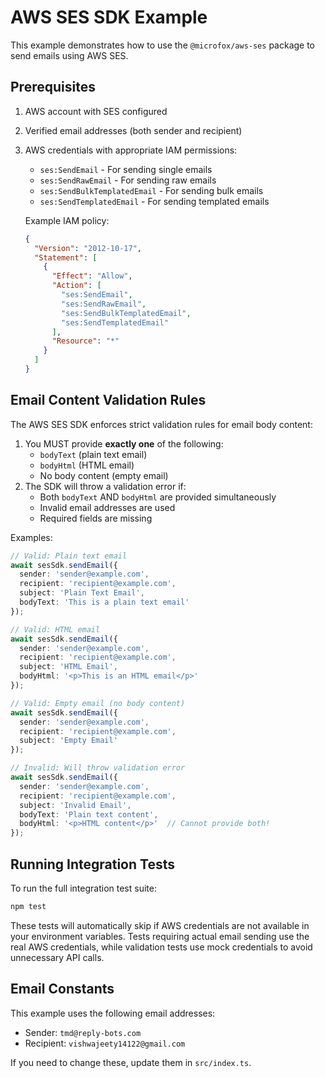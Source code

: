# AWS SES SDK Example

This example demonstrates how to use the `@microfox/aws-ses` package to send emails using AWS SES.

## Prerequisites

1. AWS account with SES configured
2. Verified email addresses (both sender and recipient)
3. AWS credentials with appropriate IAM permissions:
   - `ses:SendEmail` - For sending single emails
   - `ses:SendRawEmail` - For sending raw emails
   - `ses:SendBulkTemplatedEmail` - For sending bulk emails
   - `ses:SendTemplatedEmail` - For sending templated emails

   Example IAM policy:
   ```json
   {
     "Version": "2012-10-17",
     "Statement": [
       {
         "Effect": "Allow",
         "Action": [
           "ses:SendEmail",
           "ses:SendRawEmail",
           "ses:SendBulkTemplatedEmail",
           "ses:SendTemplatedEmail"
         ],
         "Resource": "*"
       }
     ]
   }
   ```

## Email Content Validation Rules

The AWS SES SDK enforces strict validation rules for email body content:

1. You MUST provide **exactly one** of the following:
   - `bodyText` (plain text email)
   - `bodyHtml` (HTML email)
   - No body content (empty email)
2. The SDK will throw a validation error if:
   - Both `bodyText` AND `bodyHtml` are provided simultaneously
   - Invalid email addresses are used
   - Required fields are missing

Examples:
```typescript
// Valid: Plain text email
await sesSdk.sendEmail({
  sender: 'sender@example.com',
  recipient: 'recipient@example.com',
  subject: 'Plain Text Email',
  bodyText: 'This is a plain text email'
});

// Valid: HTML email
await sesSdk.sendEmail({
  sender: 'sender@example.com',
  recipient: 'recipient@example.com',
  subject: 'HTML Email',
  bodyHtml: '<p>This is an HTML email</p>'
});

// Valid: Empty email (no body content)
await sesSdk.sendEmail({
  sender: 'sender@example.com',
  recipient: 'recipient@example.com',
  subject: 'Empty Email'
});

// Invalid: Will throw validation error
await sesSdk.sendEmail({
  sender: 'sender@example.com',
  recipient: 'recipient@example.com',
  subject: 'Invalid Email',
  bodyText: 'Plain text content',
  bodyHtml: '<p>HTML content</p>'  // Cannot provide both!
});
```

## Running Integration Tests

To run the full integration test suite:

```bash
npm test
```

These tests will automatically skip if AWS credentials are not available in your environment variables. Tests requiring actual email sending use the real AWS credentials, while validation tests use mock credentials to avoid unnecessary API calls.

## Email Constants

This example uses the following email addresses:
- Sender: `tmd@reply-bots.com`
- Recipient: `vishwajeety14122@gmail.com`

If you need to change these, update them in `src/index.ts`.
